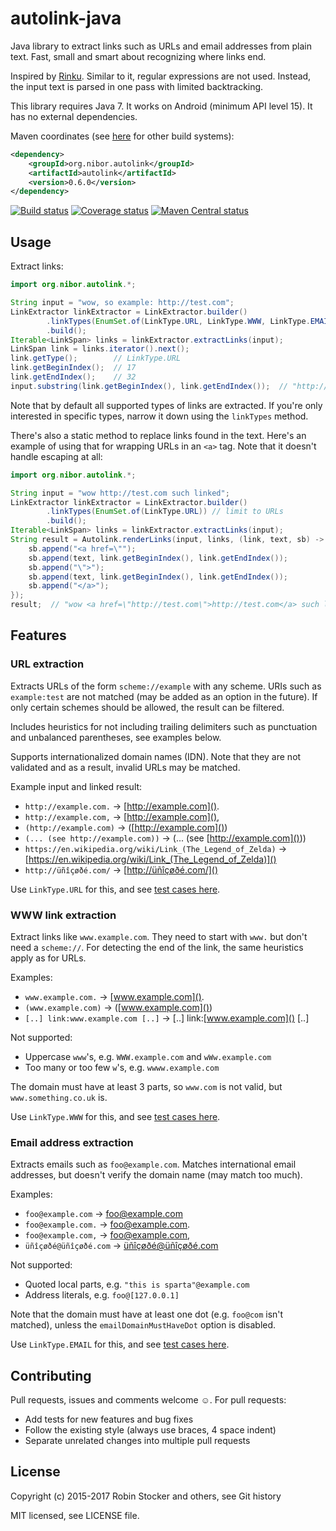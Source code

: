 autolink-java
=============

Java library to extract links such as URLs and email addresses from plain text.
Fast, small and smart about recognizing where links end.

Inspired by [Rinku](https://github.com/vmg/rinku). Similar to it, regular
expressions are not used. Instead, the input text is parsed in one pass with
limited backtracking.

This library requires Java 7. It works on Android (minimum API level 15). It has no external dependencies.

Maven coordinates
(see
[here](https://search.maven.org/#artifactdetails|org.nibor.autolink|autolink|0.6.0|jar)
for other build systems):

```xml
<dependency>
    <groupId>org.nibor.autolink</groupId>
    <artifactId>autolink</artifactId>
    <version>0.6.0</version>
</dependency>
```

[![Build status](https://travis-ci.org/robinst/autolink-java.svg?branch=master)](https://travis-ci.org/robinst/autolink-java)
[![Coverage status](https://coveralls.io/repos/github/robinst/autolink-java/badge.svg?branch=master)](https://coveralls.io/github/robinst/autolink-java?branch=master)
[![Maven Central status](https://img.shields.io/maven-central/v/org.nibor.autolink/autolink.svg)](https://search.maven.org/#search%7Cga%7C1%7Cg%3A%22org.nibor.autolink%22%20AND%20a%3A%22autolink%22)


Usage
-----

Extract links:

```java
import org.nibor.autolink.*;

String input = "wow, so example: http://test.com";
LinkExtractor linkExtractor = LinkExtractor.builder()
        .linkTypes(EnumSet.of(LinkType.URL, LinkType.WWW, LinkType.EMAIL))
        .build();
Iterable<LinkSpan> links = linkExtractor.extractLinks(input);
LinkSpan link = links.iterator().next();
link.getType();        // LinkType.URL
link.getBeginIndex();  // 17
link.getEndIndex();    // 32
input.substring(link.getBeginIndex(), link.getEndIndex());  // "http://test.com"
```

Note that by default all supported types of links are extracted. If
you're only interested in specific types, narrow it down using the
`linkTypes` method.

There's also a static method to replace links found in the text. Here's
an example of using that for wrapping URLs in an `<a>` tag. Note that it
doesn't handle escaping at all:

```java
import org.nibor.autolink.*;

String input = "wow http://test.com such linked";
LinkExtractor linkExtractor = LinkExtractor.builder()
        .linkTypes(EnumSet.of(LinkType.URL)) // limit to URLs
        .build();
Iterable<LinkSpan> links = linkExtractor.extractLinks(input);
String result = Autolink.renderLinks(input, links, (link, text, sb) -> {
    sb.append("<a href=\"");
    sb.append(text, link.getBeginIndex(), link.getEndIndex());
    sb.append("\">");
    sb.append(text, link.getBeginIndex(), link.getEndIndex());
    sb.append("</a>");
});
result;  // "wow <a href=\"http://test.com\">http://test.com</a> such linked"
```

Features
--------

### URL extraction

Extracts URLs of the form `scheme://example` with any scheme. URIs such
as `example:test` are not matched (may be added as an option in the future).
If only certain schemes should be allowed, the result can be filtered.

Includes heuristics for not including trailing delimiters such as punctuation
and unbalanced parentheses, see examples below.

Supports internationalized domain names (IDN). Note that they are not validated
and as a result, invalid URLs may be matched.

Example input and linked result:

* `http://example.com.` → [http://example.com]().
* `http://example.com,` → [http://example.com](),
* `(http://example.com)` → ([http://example.com]())
* `(... (see http://example.com))` → (... (see [http://example.com]()))
* `https://en.wikipedia.org/wiki/Link_(The_Legend_of_Zelda)` →
  [https://en.wikipedia.org/wiki/Link_(The_Legend_of_Zelda)]()
* `http://üñîçøðé.com/` → [http://üñîçøðé.com/]()

Use `LinkType.URL` for this, and see [test
cases here](src/test/java/org/nibor/autolink/AutolinkUrlTest.java).

### WWW link extraction

Extract links like `www.example.com`. They need to start with `www.` but
don't need a `scheme://`. For detecting the end of the link, the same
heuristics apply as for URLs.

Examples:

* `www.example.com.` → [www.example.com]().
* `(www.example.com)` → ([www.example.com]())
* `[..] link:www.example.com [..]` → \[..\] link:[www.example.com]() \[..\]

Not supported:

* Uppercase `www`'s, e.g. `WWW.example.com` and `wWw.example.com`
* Too many or too few `w`'s, e.g. `wwww.example.com`

The domain must have at least 3 parts, so `www.com` is not valid, but `www.something.co.uk` is.

Use `LinkType.WWW` for this, and see [test
cases here](src/test/java/org/nibor/autolink/AutolinkWwwTest.java).

### Email address extraction

Extracts emails such as `foo@example.com`. Matches international email
addresses, but doesn't verify the domain name (may match too much).

Examples:

* `foo@example.com` → [foo@example.com]()
* `foo@example.com.` → [foo@example.com]().
* `foo@example.com,` → [foo@example.com](),
* `üñîçøðé@üñîçøðé.com` → [üñîçøðé@üñîçøðé.com]()

Not supported:

* Quoted local parts, e.g. `"this is sparta"@example.com`
* Address literals, e.g. `foo@[127.0.0.1]`

Note that the domain must have at least one dot (e.g. `foo@com` isn't
matched), unless the `emailDomainMustHaveDot` option is disabled.

Use `LinkType.EMAIL` for this, and see [test cases
here](src/test/java/org/nibor/autolink/AutolinkEmailTest.java).

Contributing
------------

Pull requests, issues and comments welcome ☺. For pull requests:

* Add tests for new features and bug fixes
* Follow the existing style (always use braces, 4 space indent)
* Separate unrelated changes into multiple pull requests

License
-------

Copyright (c) 2015-2017 Robin Stocker and others, see Git history

MIT licensed, see LICENSE file.
